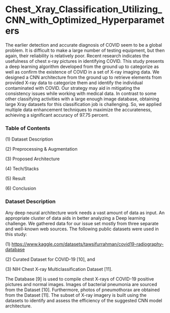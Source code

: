 # Chest_Xray_Classification_Utilizing_CNN_with_Optimized_Hyperparameters

The earlier detection and accurate diagnosis of COVID seem to be a global problem. It is difficult to make a large number of testing equipment, but then again, their reliability is relatively poor. Recent research indicates the usefulness of chest x-ray pictures in identifying COVID. This study presents a deep learning algorithm developed from the ground up to categorize as well as confirm the existence of COVID in a set of X-ray imaging data. We designed a CNN architecture from the ground up to retrieve elements from provided X-ray data to categorize them and identify the individual contaminated with COVID. Our strategy may aid in mitigating the consistency issues while working with medical data. In contrast to some other classifying activities with a large enough image database, obtaining large Xray datasets for this classification job is challenging. So, we applied multiple data enhancement techniques to maximize the accurateness, achieving a significant accuracy of 97.75 percent.

### Table of Contents

(1) Dataset Description

(2) Preprocessing & Augmentation

(3) Proposed Architecture

(4) Tech/Stacks

(5) Result 

(6) Conclusion

### Dataset Description

Any deep neural architecture work needs a vast amount of data as input. An appropriate cluster of data aids in better analyzing a Deep learning challenge. We gathered data for our issue set mostly from three separate and well-known web sources. The following public datasets were used in this study: 

(1) https://www.kaggle.com/datasets/tawsifurrahman/covid19-radiography-database

(2) Curated Dataset for COVID-19 [10], and 

(3) NIH Chest X-ray Multiclassification Dataset [11].

The Database [9] is used to compile chest X-rays of COVID-19 positive pictures and normal images. Images of bacterial pneumonia are sourced from the Dataset [10]. Furthermore, photos of pneumothorax are obtained from the Dataset [11]. The subset of X-ray imagery is built using the datasets to identify and assess the efficiency of the suggested CNN model architecture. 


